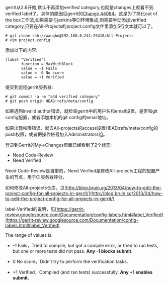 gerrit从2.6开始,默认不再添加verified category,也就是changes上就看不到verified label了。具体的原因见gerrit的[Change 44084](https://gerrit-review.googlesource.com/#/c/44084/)。这是为了简化out of the box工作流,如果需要与jenkins等CI环境集成,则需要手动添加verified category,只要在All-Projects的project.config文件里添加5行文本就可以了。

```
# git clone ssh://wangbo@192.168.0.241:29418/All-Projects
# vim project.config
```

添加以下的内容:

```
[label "Verified"]
       function = MaxWithBlock
       value = -1 Fails
       value =  0 No score
       value = +1 Verified
```

提交到远程gerrit服务器:

```
# git commit -a -m "add verified category"
# git push origin HEAD:refs/meta/config
```

如果遇到invalid author错误，就检查gerrit中的用户名和email设置，是否和git config配置，或者添加本机的git config的email地址。

如果出现权限错误，就去All-projects的access设置HEAD:refs/meta/config的push权限，或者把操作帐号加入Administrators组。

登录到Gerrit的My->Changes页面已经看到了2个标签:

* Need Code-Review
* Need Verified

Need Code-Review是自带的，Need Verified是修改All-projects工程的配置产生的节点，用于CI服务器评分。

如何修改All-projects仓库，见[http://blog.bruin.sg/2013/04/how-to-edit-the-project-config-for-all-projects-in-gerrit/](http://blog.bruin.sg/2013/04/how-to-edit-the-project-config-for-all-projects-in-gerrit/)

label-Verified的说明，见[https://gerrit-review.googlesource.com/Documentation/config-labels.html#label_Verified](https://gerrit-review.googlesource.com/Documentation/config-labels.html#label_Verified)

The range of values is:

* -1 Fails，Tried to compile, but got a compile error, or tried to run tests, but one or more tests did not pass. **Any -1 blocks submit.**
    
* 0 No score，Didn’t try to perform the verification tasks.

* +1 Verified，Compiled (and ran tests) successfully. **Any +1 enables submit.**